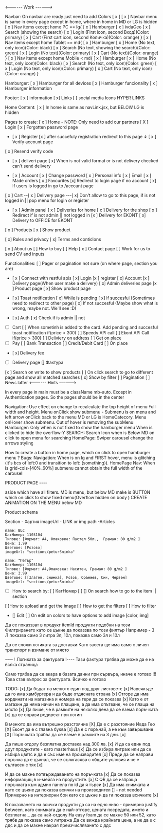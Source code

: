<------ Work ------>

Navbar:
On navbar are ready just need to add Colors [ x ]
[ x ] Navbar menu is same in every page except in home, where in home in MD or LG is hidden
[ x ] Nav items except home PC == lg{
[ x ] Hamburger
[ x ] ivdaGeo
[ x ] Search (showing the search)
[ x ] Login (First icon, second Вход)(Color: primary)
[ x ] Cart (First cart icon, second Количка)(Color: orange)
}
[ x ] Nav items except home Tablet == md{
[ x ] Hamburger
[ x ] Home (No text, only icon)(Color: black)
[ x ] Search (No text, showing the search)(Color: green)
[ x ] Login (No text)(Color: primary)
[ x ] Cart (No text)(Color: orange)
}
[ x ] Nav items except home Mobile < md{
[ x ] Hamburger
[ x ] Home (No text, only icon)(Color: black)
[ x ] Search (No text, only icon)(Color: green)
[ x ] Login (No text, only icon)(Color: primary)
[ x ] Cart (No text, only icon)(Color: orange)
}

Hamburger:
[ x ] Hamburger for all devices
[ x ] Hamburger funcionality
[ x ] Hamburger information

Footer:
[ x ] information
[ x] Links
[ ] social media Icons HYPER LINKS

Home Content:
[ x ] In home is same as navLink.jsx, but BELOW LG is hidden

Pages to create:
[ x ] Home - NOTE: Only need to add our partners
[ X ] Login
[ x ] Forgotten password page

- [ x ] Register
  [x ] after succefuly registration redirect to this page ↓
  [ x ] Verify account page

[ x ] Resend verify code

- [ x ] deliveri page
  [ x] When is not valid format or is not delivery checked can't send delivery

- [ x ] Account
  [ x ] Change password
  [ x ] Personal info
  [ x ] Email
  [ x ] Made orders
  [ x ] Favourites
  [x] Redirect to login page if no account
  [ x] If users is logged in go to /account page

[ x ] Cart
--[ x ] Delivery page
---[ x] Don't allow to go to this page, if is not logged in || pop menu for login or register

- [ x ] Admin panel
  [ x ] Deliveries for home
  [ x ] Delivery for the shop
  [ x ] Redirect if is not admin || not logged in
  [x ] Delivery for EKONT
  [ x] Delivery to OFFICE for EKONT

[ x ] Products
[ x ] Show product

[ x] Rules and privacy
[ x] Terms and contidions

[ x ] About us
[ ] How to buy
[ ] Help
[ x ] Contact page
[ ] Work for us to send CV and inputs

Functionalities:
[ ] Pager or pagination not sure (on where page, section you are)

- [ x ] Connect with restful apis
  [ x] Login
  [x ] register
  [ x] Account
  [x ] Delivery page(When user make a delivery)
  [ x] Admin deliveries page
  [x ] Product page
  [ x] Show product page

- [ x] Toast notification
  [ x] While is pending
  [ x] If succesful (Sometimes need to redirect to other page)
  [ x] If not succesful (Maybe show what is wrong, maybe not. We'll see :D)

- [ x] Auth
  [ x] Check if is admin || not
- [ ] Cart
      [ ] When sometinh is added to the card. Add pending and succesful toast notification
      if(price < 300)
      [ ] Speedy API call
      [ ] Ekont API Call
      if(price > 300)
      [ ] Deliviery on address
      [ ] Get on place
- [ ] Pay
      [ ] Bank Transaction
      [ ] Credit/Debit Card
      [ ] On place
- [ x] Delivery fee

- [ ] Delivery page
      [] Фактура

[x ] Search on write to show products
[ ] On click search to go to different page and show all matched searches
[ x] Show by filter
[ ] Pagination
[ ] News latter
<------ Hints ------>

In every page in main must be a className mb-auto. Except in Authentication pages. So the pages should be in the center

Navigation:
Use effect on change to recalculate the top height of menu
Full width and height. Menu onClick show submenu - Submenu is on menu and left arrow onClick back to the menu
MD or LG is HomeCatecory. Menu onHover show submenu. Out of hover is removing the subMenu
Hamburger:
Only when is not fixed to show the hamburger menu
When is clicked to hide the overflow-Y
SEARCH:
Search Icon when is Below MD on click to open menu for searching
HomePage:
Swiper carousel change the arrows styling

How to create a button in home page, which on click to open hamburger menu ?
Bugs:
Navigation:
When is on lg and FIRST hover, menu is glitching (it's bcs of left:0 and transition to left: (something)).
HomePage Nav:
When is grid-cols-[40%_60%] submenu cannot obtain the full width of the carousel

PRODUCT PAGE ----

aside which have all filters. MD is menu, but below MD make is BUTTON which on click to show fixed menu(Overflow hidden on body ) CREATE ANiMATION ON THE MENU below MD

Product schema

Section - Хартия
imageUrl - LINK or img path
-Articles

    name: BLC
    КатНомер: 1103104
    Типове: [Формат: А4, Опаковка: Пастел 50л.,  Грамаж: 80 g/m2 ]
    Цена: 1.99
    Цветове: [Розово]
    imageUrl: "sections/peturSnimka"

    name: "Петър"
    КатНомер: 1103104
    Типове: [Формат: А4,Опаковка: Наситен, Грамаж: 80 g/m2 ]
    Цена: 2.99
    Цветове: [[Златен, снимка], Розов, Оранжев, Син, Червен]
    imageUrl: "sections/peturSnimka"

-[ ] How to search by:
[ ] КатНомер
[ ]
[] On search how to go to the item || section

[ ]How to upload and get the image
[ ] How to get the filters
[ ] How to filter

- [] Edit
  [ ] On edit on colors to have options to add image [color, img]

Да се показзват в продукт itemId продукти подобни на този
Филтрирането като се цъкне да показзва по този филтър
Например -
3 Л показва само 3 литра
3л, 10л, показва само 3л и 10л

Да се сложи логиката за доставки
Като засега ще има само с личен транспорт и взимане от място

---- ! Логиката за фактурата !----
Тази фактура трябва да може да е на всяка страница

Само трябва да се вкара в базата данни при сървъра, иначе е готово !!! Това став въпрос за фактурата. Всичко е готово

TODO:
[x] Да бъдат на менюто един под друг листовете
[x] Навсякъде да го има хамбургера и да бъде отдясната страна
[x] Отгоре да има кординати на магазина и номера на гери да се показва
[x] Като е от магазин да няма начин на плащане, а да има опътване, че се плаща на място
[x] Да пише, че в рамките на няколко дена да се взема поръчката
[x] да се оправи редирект при логин

В менюто да има вътрешно разстояние [X]
Да е с разстояние Ивда Гео [X]
Еконт да е с главна буква [x]
Да е с поръчай, а не към завършване [X]
Поръчката трябва да се вземе в рамките на 3 дни. [x]

Да пише отдолу безплатна доставка над 300 лв. [x]
И да са един под друг продуктите - като masterhaus [x]
Да се избира литраж или да се избира цвятс и да е със име на производител [x]
Преди да се направи поръчка да е цъкнал, че се сълкгасява с общите условия и че е сългасен с тях [x]

И да се махне потвърждаването на поръчката [x]
Да се показва информацищ в и-мейла на продуктите. [x]
С QR да се изпраща поръчката към админ панела по id да я търси [x]
Да има снимката и като се цъкне да показва всички на производител [] - not needed
Примерно на интериорни бои като се цъкне и да ги показва всичките [x]

В показването на всички продукти да са на едно ниво - примерно justify between, като снимката да е най-отгоре, цената посредата, името и безплатна... да са най-отдолу
На easy foam да се махне 50 или 52, като трябв да показва само литража
Да се вижда крайната цена, а не да е с ддс и да се махне накрая преизчисляването с ддс
